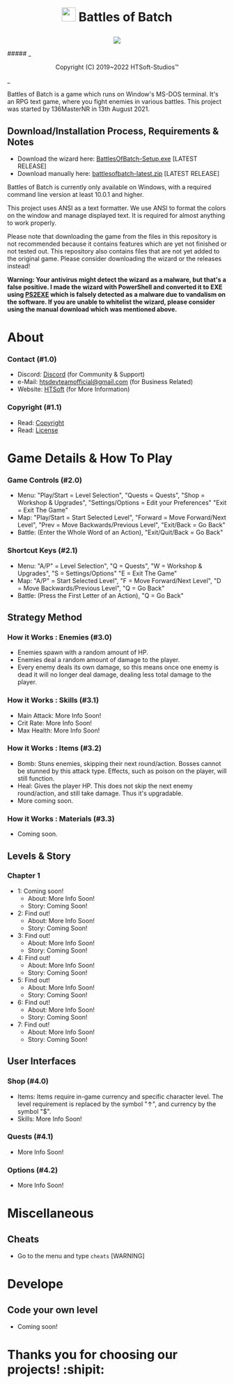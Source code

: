 # <p align="center"><img src="data/images/icon_256.ico" width="32" height="32"> Battles of Batch</p>
<div align="center">

<a href="">![](https://badgen.net/badge/icon/windows?icon=windows&label)</a>

</div>
##### _<p align="center">Copyright (C) 2019~2022 HTSoft-Studios™</p>_

Battles of Batch is a game which runs on Window's MS-DOS terminal. It's an RPG text game, where you fight enemies in various battles. This project was started by 136MasterNR in 13th August 2021.

## Download/Installation Process, Requirements & Notes
  - Download the wizard here: [BattlesOfBatch-Setup.exe](https://htssoft.tk/get-download/BattlesOfBatch-Setup.exe) [LATEST RELEASE]
  - Download manually here: [battlesofbatch-latest.zip](https://htssoft.tk/get-download/battlesofbatch-latest.zip) [LATEST RELEASE]

Battles of Batch is currently only available on Windows, with a required command line version at least 10.0.1 and higher.

This project uses ANSI as a text formatter. We use ANSI to format the colors on the window and manage displayed text. It is required for almost anything to work properly.

Please note that downloading the game from the files in this repository is not recommended because it contains features which are yet not finished or not tested out. This repository also contains files that are not yet added to the original game. Please consider downloading the wizard or the releases instead!

**Warning: Your antivirus might detect the wizard as a malware, but that's a false positive. I made the wizard with PowerShell and converted it to EXE using  [PS2EXE](https://github.com/MScholtes/PS2EXE) which is falsely detected as a malware due to vandalism on the software. If you are unable to whitelist the wizard, please consider using the manual download which was mentioned above.**

# About
### Contact (#1.0)
  - Discord: [Discord]([discord.gg/Qst63njdBG](https://discord.com/invite/Qst63njdBG)) (for Community & Support)
  - e-Mail: [htsdevteamofficial@gmail.com](mailto:htsdevteamofficial@gmail.com) (for Business Related)
  - Website: [HTSoft](htssoft.tk) (for More Information)
### Copyright (#1.1)
  - Read: [Copyright](copyright.txt)
  - Read: [License](license.txt)

# Game Details & How To Play

### Game Controls (#2.0)
  - Menu: "Play/Start = Level Selection", "Quests = Quests", "Shop = Workshop & Upgrades", "Settings/Options = Edit your Preferences" "Exit = Exit The Game"
  - Map: "Play/Start = Start Selected Level", "Forward = Move Forward/Next Level", "Prev = Move Backwards/Previous Level", "Exit/Back = Go Back"
  - Battle: (Enter the Whole Word of an Action), "Exit/Quit/Back = Go Back"

### Shortcut Keys (#2.1)
  - Menu: "A/P" = Level Selection", "Q = Quests", "W = Workshop & Upgrades", "S = Settings/Options" "E = Exit The Game"
  - Map: "A/P" = Start Selected Level", "F = Move Forward/Next Level", "D = Move Backwards/Previous Level", "Q = Go Back"
  - Battle: (Press the First Letter of an Action), "Q = Go Back"


## Strategy Method
### How it Works : Enemies (#3.0)
  - Enemies spawn with a random amount of HP.
  - Enemies deal a random amount of damage to the player.
  - Every enemy deals its own damage, so this means once one enemy is dead it will no longer deal damage, dealing less total damage to the player.

### How it Works : Skills (#3.1)
  - Main Attack: More Info Soon!
  - Crit Rate: More Info Soon!
  - Max Health: More Info Soon!

### How it Works : Items (#3.2)
  - Bomb: Stuns enemies, skipping their next round/action. Bosses cannot be stunned by this attack type. Effects, such as poison on the player, will still function.
  - Heal: Gives the player HP. This does not skip the next enemy round/action, and still take damage. Thus it's upgradable.
  - More coming soon.

### How it Works : Materials (#3.3)
  - Coming soon.

## Levels & Story
### Chapter 1
  - 1: Coming soon!
    - About: More Info Soon!
    - Story: Coming Soon!
  - 2: Find out!
    - About: More Info Soon!
    - Story: Coming Soon!
  - 3: Find out!
    - About: More Info Soon!
    - Story: Coming Soon!
  - 4: Find out!
    - About: More Info Soon!
    - Story: Coming Soon!
  - 5: Find out!
    - About: More Info Soon!
    - Story: Coming Soon!
  - 6: Find out!
    - About: More Info Soon!
    - Story: Coming Soon!
  - 7: Find out!
    - About: More Info Soon!
    - Story: Coming Soon!

## User Interfaces
### Shop (#4.0)
  - Items: Items require in-game currency and specific character level. The level requirement is replaced by the symbol "↑", and currency by the symbol "$".
  - Skills: More Info Soon!

### Quests (#4.1)
  - More Info Soon!

### Options (#4.2)
  - More Info Soon!

# Miscellaneous

## Cheats

  - Go to the menu and type `cheats` [WARNING]


# Develope

## Code your own level
  - Coming soon!

# Thanks you for choosing our projects! :shipit:
